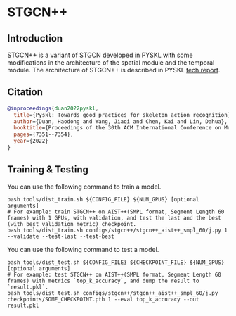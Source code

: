 # STGCN++

## Introduction

STGCN++ is a variant of STGCN developed in PYSKL with some modifications in the architecture of the spatial module and the temporal module. The architecture of STGCN++ is described in PYSKL [tech report](https://arxiv.org/abs/2205.09443).

## Citation

```BibTeX
@inproceedings{duan2022pyskl,
  title={Pyskl: Towards good practices for skeleton action recognition},
  author={Duan, Haodong and Wang, Jiaqi and Chen, Kai and Lin, Dahua},
  booktitle={Proceedings of the 30th ACM International Conference on Multimedia},
  pages={7351--7354},
  year={2022}
}
```


## Training & Testing

You can use the following command to train a model.

```shell
bash tools/dist_train.sh ${CONFIG_FILE} ${NUM_GPUS} [optional arguments]
# For example: train STGCN++ on AIST++(SMPL format, Segment Length 60 frames) with 1 GPUs, with validation, and test the last and the best (with best validation metric) checkpoint.
bash tools/dist_train.sh configs/stgcn++/stgcn++_aist++_smpl_60/j.py 1 --validate --test-last --test-best
```

You can use the following command to test a model.

```shell
bash tools/dist_test.sh ${CONFIG_FILE} ${CHECKPOINT_FILE} ${NUM_GPUS} [optional arguments]
# For example: test STGCN++ on AIST++(SMPL format, Segment Length 60 frames) with metrics `top_k_accuracy`, and dump the result to `result.pkl`.
bash tools/dist_test.sh configs/stgcn++/stgcn++_aist++_smpl_60/j.py checkpoints/SOME_CHECKPOINT.pth 1 --eval top_k_accuracy --out result.pkl
```
